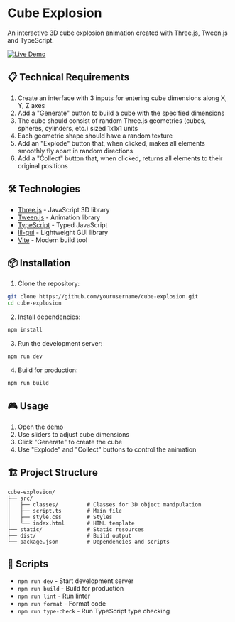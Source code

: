 # Cube Explosion

An interactive 3D cube explosion animation created with Three.js, Tween.js and TypeScript.

[![Live Demo](https://img.shields.io/badge/demo-live-green.svg)](https://cube-explosion.vercel.app/)

## 📋 Technical Requirements

1. Create an interface with 3 inputs for entering cube dimensions along X, Y, Z axes
2. Add a "Generate" button to build a cube with the specified dimensions
3. The cube should consist of random Three.js geometries (cubes, spheres, cylinders, etc.) sized 1x1x1 units
4. Each geometric shape should have a random texture
5. Add an "Explode" button that, when clicked, makes all elements smoothly fly apart in random directions
6. Add a "Collect" button that, when clicked, returns all elements to their original positions

## 🛠️ Technologies

- [Three.js](https://threejs.org/) - JavaScript 3D library
- [Tween.js](https://github.com/tweenjs/tween.js/) - Animation library
- [TypeScript](https://www.typescriptlang.org/) - Typed JavaScript
- [lil-gui](https://lil-gui.georgealways.com/) - Lightweight GUI library
- [Vite](https://vitejs.dev/) - Modern build tool

## 📦 Installation

1. Clone the repository:
```bash
git clone https://github.com/yourusername/cube-explosion.git
cd cube-explosion
```

2. Install dependencies:
```bash
npm install
```

3. Run the development server:
```bash
npm run dev
```

4. Build for production:
```bash
npm run build
```

## 🎮 Usage

1. Open the [demo](https://cube-explosion.vercel.app/)
2. Use sliders to adjust cube dimensions
3. Click "Generate" to create the cube
4. Use "Explode" and "Collect" buttons to control the animation

## 🏗️ Project Structure

```
cube-explosion/
├── src/
│   ├── classes/         # Classes for 3D object manipulation
│   ├── script.ts        # Main file
│   ├── style.css        # Styles
│   └── index.html       # HTML template
├── static/              # Static resources
├── dist/                # Build output
└── package.json         # Dependencies and scripts
```

## 📝 Scripts

- `npm run dev` - Start development server
- `npm run build` - Build for production
- `npm run lint` - Run linter
- `npm run format` - Format code
- `npm run type-check` - Run TypeScript type checking
